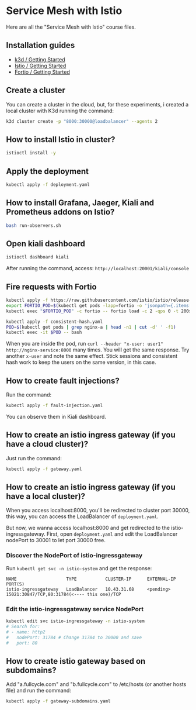 # Service Mesh with Istio

Here are all the "Service Mesh with Istio" course files. 

## Installation guides
- [k3d / Getting Started](https://k3d.io/)
- [Istio / Getting Started](https://istio.io/latest/docs/setup/getting-started/)
- [Fortio / Getting Started](https://github.com/fortio/fortio)

## Create a cluster
You can create a cluster in the cloud, but, for these experiments, i created a local cluster with K3d running the command:
```sh
k3d cluster create -p "8000:30000@loadbalancer" --agents 2
```

## How to install Istio in cluster?
```sh
istioctl install -y
```

## Apply the deployment
```sh
kubectl apply -f deployment.yaml
```

## How to install Grafana, Jaeger, Kiali and Prometheus addons on Istio?
```sh
bash run-observers.sh
```

## Open kiali dashboard

```sh
istioctl dashboard kiali
```
After running the command, access: `http://localhost:20001/kiali/console`  

## Fire requests with Fortio

```sh
kubectl apply -f https://raw.githubusercontent.com/istio/istio/release-1.10/samples/httpbin/sample-client/fortio-deploy.yaml
export FORTIO_POD=$(kubectl get pods -lapp=fortio -o 'jsonpath={.items[0].metadata.name}')
kubectl exec "$FORTIO_POD" -c fortio -- fortio load -c 2 -qps 0 -t 200s -loglevel Warning http://nginx-service:8000
```


```sh
kubectl apply -f consistent-hash.yaml
POD=$(kubectl get pods | grep nginx-a | head -n1 | cut -d' ' -f1)
kubectl exec -it $POD -- bash
```
When you are inside the pod, run `curl --header "x-user: user1" http://nginx-service:8000` many times. You will get the same response. Try another `x-user` and note the same effect. Stick sessions and consistent hash work to keep the users on the same version, in this case.

## How to create fault injections?

Run the command:
```sh
kubectl apply -f fault-injection.yaml
```
You can observe them in Kiali dashboard. 

## How to create an istio ingress gateway (if you have a cloud cluster)?

Just run the command:
```sh
kubectl apply -f gateway.yaml
```
## How to create an istio ingress gateway (if you have a local cluster)?

When you access localhost:8000, you'll be redirected to cluster port 30000, this way, you can access the LoadBalancer of `deployment.yaml`.

But now, we wanna access localhost:8000 and get redirected to the istio-ingressgateway. First, open `deployment.yaml` and edit the LoadBalancer nodePort to 30001 to let port 30000 free.

### Discover the NodePort of **istio-ingressgateway**
Run `kubectl get svc -n istio-system` and get the response:

```
NAME                   TYPE           CLUSTER-IP      EXTERNAL-IP   PORT(S)
istio-ingressgateway   LoadBalancer   10.43.31.68     <pending>     15021:30847/TCP,80:31784(<---- this one)/TCP
```

### Edit the **istio-ingressgateway** service NodePort

```sh
kubectl edit svc istio-ingressgateway -n istio-system
# Search for:
# - name: http2
#   nodePort: 31784 # Change 31784 to 30000 and save
#   port: 80
```

## How to create istio gateway based on subdomains?

Add "a.fullcycle.com" and "b.fullcycle.com" to /etc/hosts (or another hosts file) and run the command:
```sh
kubectl apply -f gateway-subdomains.yaml
```
